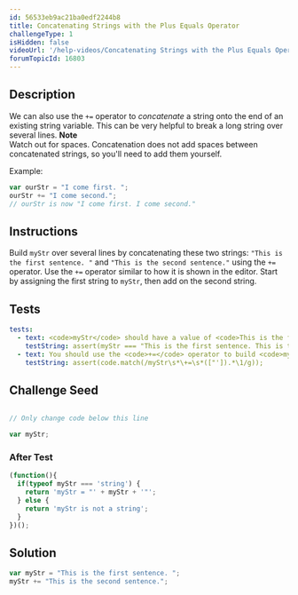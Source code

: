 ```yaml
---
id: 56533eb9ac21ba0edf2244b8
title: Concatenating Strings with the Plus Equals Operator
challengeType: 1
isHidden: false
videoUrl: '/help-videos/Concatenating Strings with the Plus Equals Operator.webm'
forumTopicId: 16803
---
```


## Description
<section id='description'>
We can also use the <code>+=</code> operator to <dfn>concatenate</dfn> a string onto the end of an existing string variable. This can be very helpful to break a long string over several lines.
<strong>Note</strong><br>Watch out for spaces. Concatenation does not add spaces between concatenated strings, so you'll need to add them yourself.

Example:

```js
var ourStr = "I come first. ";
ourStr += "I come second.";
// ourStr is now "I come first. I come second."
```

</section>

## Instructions
<section id='instructions'>
Build <code>myStr</code> over several lines by concatenating these two strings: <code>"This is the first sentence. "</code> and <code>"This is the second sentence."</code> using the <code>+=</code> operator. Use the <code>+=</code> operator similar to how it is shown in the editor. Start by assigning the first string to <code>myStr</code>, then add on the second string.
</section>

## Tests
<section id='tests'>

```yml
tests:
  - text: <code>myStr</code> should have a value of <code>This is the first sentence. This is the second sentence.</code>
    testString: assert(myStr === "This is the first sentence. This is the second sentence.");
  - text: You should use the <code>+=</code> operator to build <code>myStr</code>.
    testString: assert(code.match(/myStr\s*\+=\s*(["']).*\1/g));

```

</section>

## Challenge Seed
<section id='challengeSeed'>

<div id='js-seed'>

```js

// Only change code below this line

var myStr;


```

</div>


### After Test
<div id='js-teardown'>

```js
(function(){
  if(typeof myStr === 'string') {
    return 'myStr = "' + myStr + '"';
  } else {
    return 'myStr is not a string';
  }
})();
```

</div>

</section>

## Solution
<section id='solution'>


```js
var myStr = "This is the first sentence. ";
myStr += "This is the second sentence.";
```

</section>
